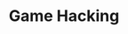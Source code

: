 ---
credit:
- Joseph Ravichandran
featured: false
location: Siebel CS 2405
recording: ''
slides: game_hacking.pdf
tags:
- rev
- pwn
- networking
- game hacking
time_start: 2019-09-19T18:00:00.000000-05:00
title: Game Hacking
week_number: 3
---